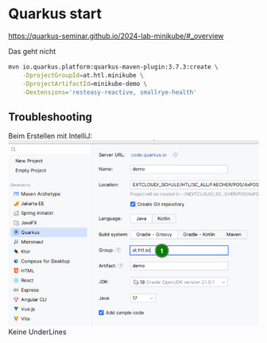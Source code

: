 # Quarkus start
https://quarkus-seminar.github.io/2024-lab-minikube/#_overview

Das geht nicht
```bash
mvn io.quarkus.platform:quarkus-maven-plugin:3.7.3:create \
    -DprojectGroupId=at.htl.minikube \
    -DprojectArtifactId=minikube-demo \
    -Dextensions='resteasy-reactive, smallrye-health'
```

## Troubleshooting
Beim Erstellen mit IntelliJ: 
![01_projectSettings.png](images%2F01_projectSettings.png)
Keine UnderLines





